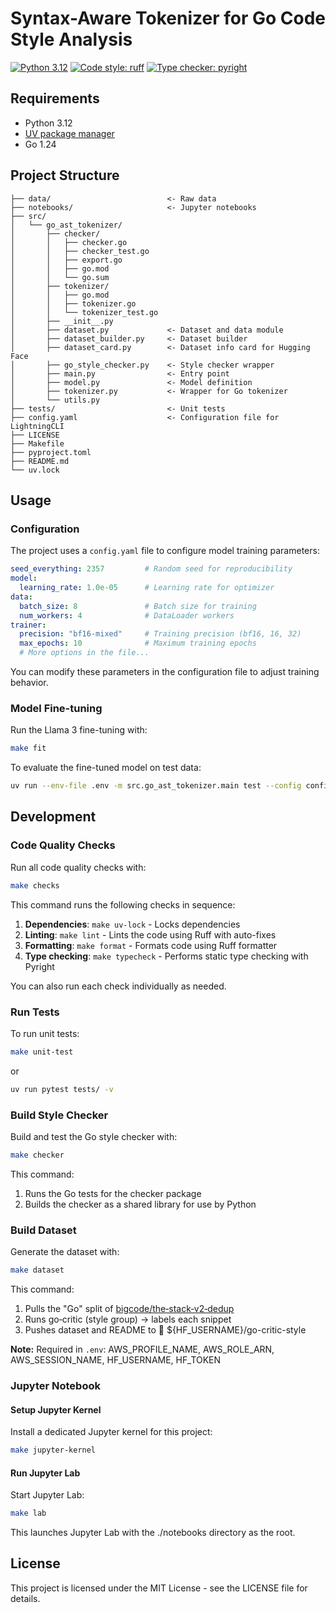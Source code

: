 # Syntax-Aware Tokenizer for Go Code Style Analysis

[![Python 3.12](https://img.shields.io/badge/python-3.12-blue.svg)](https://www.python.org/downloads/release/python-3120/)
[![Code style: ruff](https://img.shields.io/badge/code%20style-ruff-000000.svg)](https://github.com/astral-sh/ruff)
[![Type checker: pyright](https://img.shields.io/badge/type%20checker-pyright-3775A9.svg)](https://github.com/microsoft/pyright)

## Requirements

- Python 3.12
- [UV package manager](https://docs.astral.sh/uv/getting-started/installation/)
- Go 1.24

## Project Structure

```
├── data/                          <- Raw data
├── notebooks/                     <- Jupyter notebooks
├── src/
│   └── go_ast_tokenizer/
│       ├── checker/
│       │   ├── checker.go
│       │   ├── checker_test.go
│       │   ├── export.go
│       │   ├── go.mod
│       │   └── go.sum
│       ├── tokenizer/
│       │   ├── go.mod
│       │   ├── tokenizer.go
│       │   └── tokenizer_test.go
│       ├── __init__.py
│       ├── dataset.py             <- Dataset and data module
│       ├── dataset_builder.py     <- Dataset builder
│       ├── dataset_card.py        <- Dataset info card for Hugging Face
│       ├── go_style_checker.py    <- Style checker wrapper
│       ├── main.py                <- Entry point
│       ├── model.py               <- Model definition
│       ├── tokenizer.py           <- Wrapper for Go tokenizer
│       └── utils.py
├── tests/                         <- Unit tests
├── config.yaml                    <- Configuration file for LightningCLI
├── LICENSE
├── Makefile
├── pyproject.toml
├── README.md
└── uv.lock
```

## Usage

### Configuration

The project uses a `config.yaml` file to configure model training parameters:

```yaml
seed_everything: 2357         # Random seed for reproducibility
model:
  learning_rate: 1.0e-05      # Learning rate for optimizer
data:
  batch_size: 8               # Batch size for training
  num_workers: 4              # DataLoader workers
trainer:
  precision: "bf16-mixed"     # Training precision (bf16, 16, 32)
  max_epochs: 10              # Maximum training epochs
  # More options in the file...
```

You can modify these parameters in the configuration file to adjust training behavior.

### Model Fine-tuning

Run the Llama 3 fine-tuning with:

```bash
make fit
```

To evaluate the fine-tuned model on test data:

```bash
uv run --env-file .env -m src.go_ast_tokenizer.main test --config config.yaml --ckpt_path <path_to_checkpoint>
```

## Development

### Code Quality Checks

Run all code quality checks with:

```bash
make checks
```

This command runs the following checks in sequence:

1. **Dependencies**: `make uv-lock` - Locks dependencies
2. **Linting**: `make lint` - Lints the code using Ruff with auto-fixes 
3. **Formatting**: `make format` - Formats code using Ruff formatter
4. **Type checking**: `make typecheck` - Performs static type checking with Pyright

You can also run each check individually as needed.

### Run Tests

To run unit tests:

```bash
make unit-test
```
or
```bash
uv run pytest tests/ -v
```

### Build Style Checker

Build and test the Go style checker with:

```bash
make checker
```

This command:
1. Runs the Go tests for the checker package
2. Builds the checker as a shared library for use by Python

### Build Dataset

Generate the dataset with:

```bash
make dataset
```

This command:
1. Pulls the "Go" split of [bigcode/the‑stack‑v2‑dedup](https://huggingface.co/datasets/bigcode/the-stack-v2-dedup)
2. Runs go‑critic (style group) → labels each snippet
3. Pushes dataset and README to 🤗 ${HF_USERNAME}/go-critic-style

**Note:** Required in `.env`: AWS_PROFILE_NAME, AWS_ROLE_ARN, AWS_SESSION_NAME, HF_USERNAME, HF_TOKEN

### Jupyter Notebook

#### Setup Jupyter Kernel

Install a dedicated Jupyter kernel for this project:

```bash
make jupyter-kernel
```

#### Run Jupyter Lab

Start Jupyter Lab:

```bash
make lab
```

This launches Jupyter Lab with the ./notebooks directory as the root.

## License

This project is licensed under the MIT License - see the LICENSE file for details.

